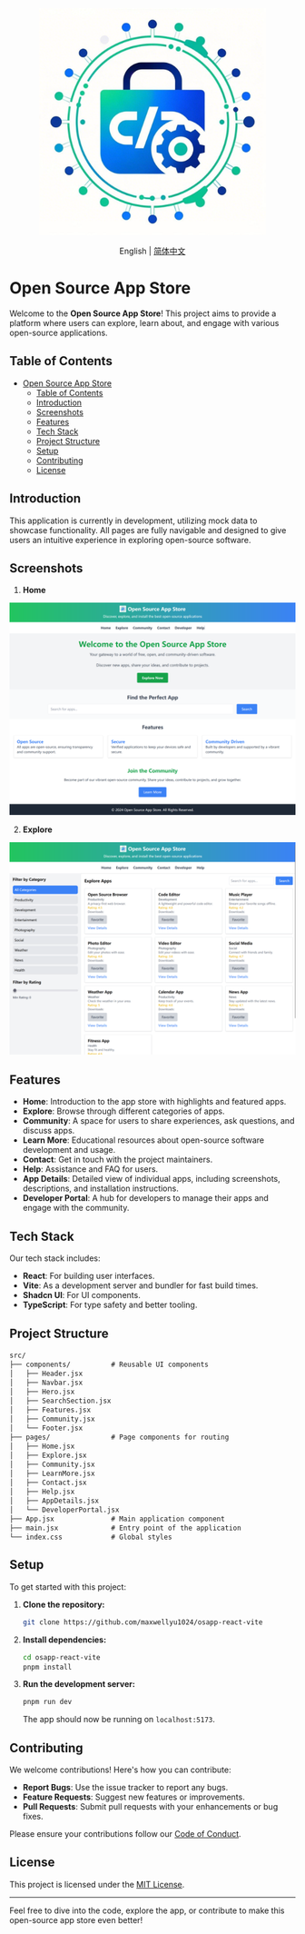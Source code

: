 
<p align='center'>
  <img src='./public/logo.jpg' width='400'/>
</p>

<p align='center'>
  English | <a href='./README.zh-CN.md'>简体中文</a>
</p>

# Open Source App Store

Welcome to the **Open Source App Store**! This project aims to provide a platform where users can explore, learn about, and engage with various open-source applications. 

## Table of Contents
- [Open Source App Store](#open-source-app-store)
  - [Table of Contents](#table-of-contents)
  - [Introduction](#introduction)
  - [Screenshots](#screenshots)
  - [Features](#features)
  - [Tech Stack](#tech-stack)
  - [Project Structure](#project-structure)
  - [Setup](#setup)
  - [Contributing](#contributing)
  - [License](#license)

## Introduction

This application is currently in development, utilizing mock data to showcase functionality. All pages are fully navigable and designed to give users an intuitive experience in exploring open-source software.

## Screenshots

1. **Home**

![Home](screenshot/home.png)

2. **Explore**

![Explore](screenshot/explore.png)

## Features

- **Home**: Introduction to the app store with highlights and featured apps.
- **Explore**: Browse through different categories of apps.
- **Community**: A space for users to share experiences, ask questions, and discuss apps.
- **Learn More**: Educational resources about open-source software development and usage.
- **Contact**: Get in touch with the project maintainers.
- **Help**: Assistance and FAQ for users.
- **App Details**: Detailed view of individual apps, including screenshots, descriptions, and installation instructions.
- **Developer Portal**: A hub for developers to manage their apps and engage with the community.

## Tech Stack

Our tech stack includes:

- **React**: For building user interfaces.
- **Vite**: As a development server and bundler for fast build times.
- **Shadcn UI**: For UI components.
- **TypeScript**: For type safety and better tooling.

## Project Structure

```plaintext
src/
├── components/          # Reusable UI components
│   ├── Header.jsx
│   ├── Navbar.jsx
│   ├── Hero.jsx
│   ├── SearchSection.jsx
│   ├── Features.jsx
│   ├── Community.jsx
│   └── Footer.jsx
├── pages/               # Page components for routing
│   ├── Home.jsx
│   ├── Explore.jsx
│   ├── Community.jsx
│   ├── LearnMore.jsx
│   ├── Contact.jsx
│   ├── Help.jsx
│   ├── AppDetails.jsx
│   └── DeveloperPortal.jsx
├── App.jsx              # Main application component
├── main.jsx             # Entry point of the application
└── index.css            # Global styles
```

## Setup

To get started with this project:

1. **Clone the repository:**
   ```bash
   git clone https://github.com/maxwellyu1024/osapp-react-vite
   ```

2. **Install dependencies:**
   ```bash
   cd osapp-react-vite
   pnpm install
   ```

3. **Run the development server:**
   ```bash
   pnpm run dev
   ```

   The app should now be running on `localhost:5173`.

## Contributing

We welcome contributions! Here's how you can contribute:

- **Report Bugs**: Use the issue tracker to report any bugs.
- **Feature Requests**: Suggest new features or improvements.
- **Pull Requests**: Submit pull requests with your enhancements or bug fixes.

Please ensure your contributions follow our [Code of Conduct](link-to-code-of-conduct).

## License

This project is licensed under the [MIT License](LICENSE).

---

Feel free to dive into the code, explore the app, or contribute to make this open-source app store even better!